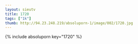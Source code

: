 ```yaml
--- 
layout: sieutv
title: 1720
tags: ["1k"]
thumb: http://94.23.248.219/absoluporn-1/image/002/1720.jpg
---
```

{% include absoluporn key="1720" %} 
